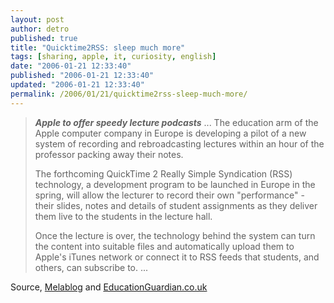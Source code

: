 ```yaml
---
layout: post
author: detro
published: true
title: "Quicktime2RSS: sleep much more"
tags: [sharing, apple, it, curiosity, english]
date: "2006-01-21 12:33:40"
published: "2006-01-21 12:33:40"
updated: "2006-01-21 12:33:40"
permalink: /2006/01/21/quicktime2rss-sleep-much-more/
---
```


<blockquote><em><strong>Apple to offer speedy lecture podcasts</strong></em>
... The education arm of the Apple computer company in Europe is developing a pilot of a new system of recording and rebroadcasting lectures within an hour of the professor packing away their notes.

The forthcoming QuickTime 2 Really Simple Syndication (RSS) technology, a development program to be launched in Europe in the spring, will allow the lecturer to record their own "performance" - their slides, notes and details of student assignments as they deliver them live to the students in the lecture hall.

Once the lecture is over, the technology behind the system can turn the content into suitable files and automatically upload them to Apple's iTunes network or connect it to RSS feeds that students, and others, can subscribe to.
...
</blockquote>
Source, <a target="_new" href="http://www.melablog.it/post/1390/quicktime-2-rss-apple-proporra-i-podcast-alle-universita#more">Melablog</a> and <a target="_new" href="http://education.guardian.co.uk/appleeducation/story/0,,1691254,00.html">EducationGuardian.co.uk</a>

